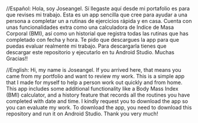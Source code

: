 //Español:
Hola, soy Joseangel. Sí llegaste aquí desde mi portafolio es para que revises mi trabajo. Esta es un app sencilla que cree para ayudar a una persona a completar un a rutinas de ejercicios rápida y en casa. 
Cuenta con unas funcionalidades extra como una calculadora de Indice de Masa Corporal (BMI), así como un historial que registra todas las rutinas que has completado con fecha y hora.
Te pido que descargues la app para que puedas evaluar realmente mi trabajo.
Para descargarla tienes que descargar este repositorio y ejecutarlo en tu Android Studio. 
Muchas Gracias!!

//English:
Hi, my name is Joseangel. If you arrived here, that means you came from my portfolio and want to review my work. This is a simple app that I made for myself to help a person work out quickly and from home.
This app includes some additional functionality like a Body Mass Index (BMI) calculator, and a history feature that records all the routines you have completed with date and time.
I kindly request you to download the app so you can evaluate my work. 
To download the app, you need to download this repository and run it on Android Studio.
Thank you very much!
